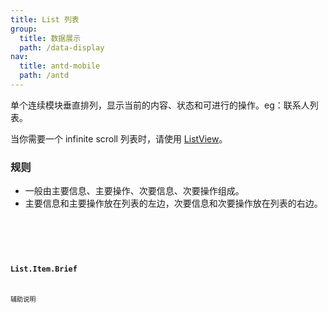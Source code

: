 ```yaml
---
title: List 列表
group:
  title: 数据展示
  path: /data-display
nav:
  title: antd-mobile
  path: /antd
---
```


单个连续模块垂直排列，显示当前的内容、状态和可进行的操作。eg：联系人列表。

当你需要一个 infinite scroll 列表时，请使用 [ListView](https://mobile.ant.design/components/list-view/)。

### 规则
- 一般由主要信息、主要操作、次要信息、次要操作组成。
- 主要信息和主要操作放在列表的左边，次要信息和次要操作放在列表的右边。


<code src="./demos/basic.tsx" />
<code src="./demos/form.tsx" />

<API/>


### List.Item.Brief

辅助说明